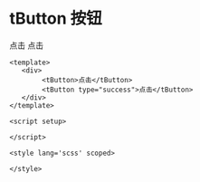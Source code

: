 # tButton 按钮

<tButton>点击</tButton>
<tButton type="success">点击</tButton>
```vue
<template>
   <div>
        <tButton>点击</tButton>
        <tButton type="success">点击</tButton>
   </div>
</template>

<script setup>

</script>

<style lang='scss' scoped>

</style>
```